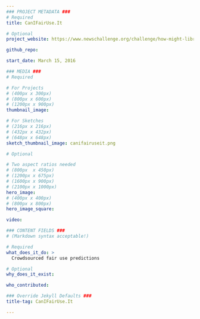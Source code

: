 ```yaml
---
### PROJECT METADATA ###
# Required
title: CanIFairUse.It

# Optional
project_website: https://www.newschallenge.org/challenge/how-might-libraries-serve-21st-century-information-needs/submissions/canifairuseit-crowdsourcing-fair-use-knowledge

github_repo:

start_date: March 15, 2016

### MEDIA ###
# Required

# For Projects
# (400px x 300px)
# (800px x 600px)
# (1200px x 900px)
thumbnail_image:

# For Sketches
# (216px x 216px)
# (432px x 432px)
# (648px x 648px)
sketch_thumbnail_image: canifairuseit.png

# Optional

# Two aspect ratios needed
# (800px  x 450px)
# (1200px x 675px)
# (1600px x 900px)
# (2100px x 1000px)
hero_image:
# (400px x 400px)
# (800px x 800px)
hero_image_square:

video:

### CONTENT FIELDS ###
# (Markdown syntax acceptable!)

# Required
what_does_it_do: >
  Crowdsourced fair use predictions

# Optional
why_does_it_exist:

who_contributed:

### Override Jekyll Defaults ###
title-tag: CanIFairUse.It

---
```


